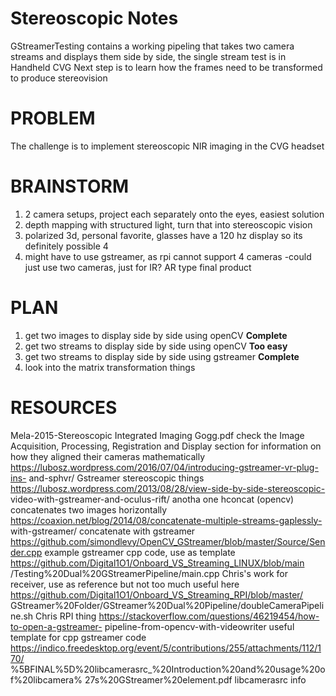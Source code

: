 # Stereoscopic Notes

GStreamerTesting contains a working pipeling that takes two camera streams and displays them side by side, the single stream test is in Handheld CVG 
Next step is to learn how the frames need to be transformed to produce stereovision

# PROBLEM

The challenge is to implement stereoscopic NIR imaging in the CVG headset

# BRAINSTORM
1. 2 camera setups, project each separately onto the eyes, easiest solution
2. depth mapping with structured light, turn that into stereoscopic vision
3. polarized 3d, personal favorite, glasses have a 120 hz display so its definitely possible 4
4. might have to use gstreamer, as rpi cannot support 4 cameras -could just use two cameras, just for IR? AR type final product

# PLAN
1. get two images to display side by side using openCV **Complete**
2. get two streams to display side by side using openCV **Too easy**
3. get two streams to display side by side using gstreamer **Complete**
4. look into the matrix transformation things

# RESOURCES
Mela-2015-Stereoscopic Integrated Imaging Gogg.pdf
  check the Image Acquisition, Processing, Registration and Display 
	section for information on how they aligned their cameras mathematically
https://lubosz.wordpress.com/2016/07/04/introducing-gstreamer-vr-plug-ins-
and-sphvr/
		Gstreamer stereoscopic things
https://lubosz.wordpress.com/2013/08/28/view-side-by-side-stereoscopic-
video-with-gstreamer-and-oculus-rift/
		anotha one
hconcat (opencv) concatenates two images horizontally
https://coaxion.net/blog/2014/08/concatenate-multiple-streams-gaplessly-
with-gstreamer/
		concatenate with gstreamer
https://github.com/simondlevy/OpenCV_GStreamer/blob/master/Source/Sender.cpp
	example gstreamer cpp code, use as template
https://github.com/Digital1O1/Onboard_VS_Streaming_LINUX/blob/main
/Testing%20Dual%20GStreamerPipeline/main.cpp
	Chris's work for receiver, use as reference but not too much useful here
https://github.com/Digital1O1/Onboard_VS_Streaming_RPI/blob/master/
GStreamer%20Folder/GStreamer%20Dual%20Pipeline/doubleCameraPipeline.sh
		Chris RPI thing
https://stackoverflow.com/questions/46219454/how-to-open-a-gstreamer-
pipeline-from-opencv-with-videowriter
		useful template for cpp gstreamer code
https://indico.freedesktop.org/event/5/contributions/255/attachments/112/170/
%5BFINAL%5D%20libcamerasrc_%20Introduction%20and%20usage%20of%20libcamera%
27s%20GStreamer%20element.pdf
	libcamerasrc info
